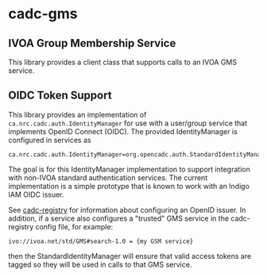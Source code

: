 # cadc-gms

## IVOA Group Membership Service

This library provides a client class that supports calls to an IVOA GMS service.

## OIDC Token Support

This library provides an implementation of `ca.nrc.cadc.auth.IdentityManager` for use with
a user/group service that implements OpenID Connect (OIDC). The provided IdentityManager is
configured in services as
```
ca.nrc.cadc.auth.IdentityManager=org.opencadc.auth.StandardIdentityManager
```
The goal is for this IdentityManager implementation to support integration with
non-IVOA standard authentication services. The current implementation is a simple
prototype that is known to work with an Indigo IAM OIDC issuer. 

See <a href="https://github.com/opencadc/reg/tree/master/cadc-registry">cadc-registry</a>
for information about configuring an OpenID issuer. In addition, if a service also configures
a "trusted" GMS service in the cadc-registry config file, for example:
```
ivo://ivoa.net/std/GMS#search-1.0 = {my GSM service}
```
then the StandardIdentityManager will ensure that valid access tokens are tagged so they will
be used in calls to that GMS service.
